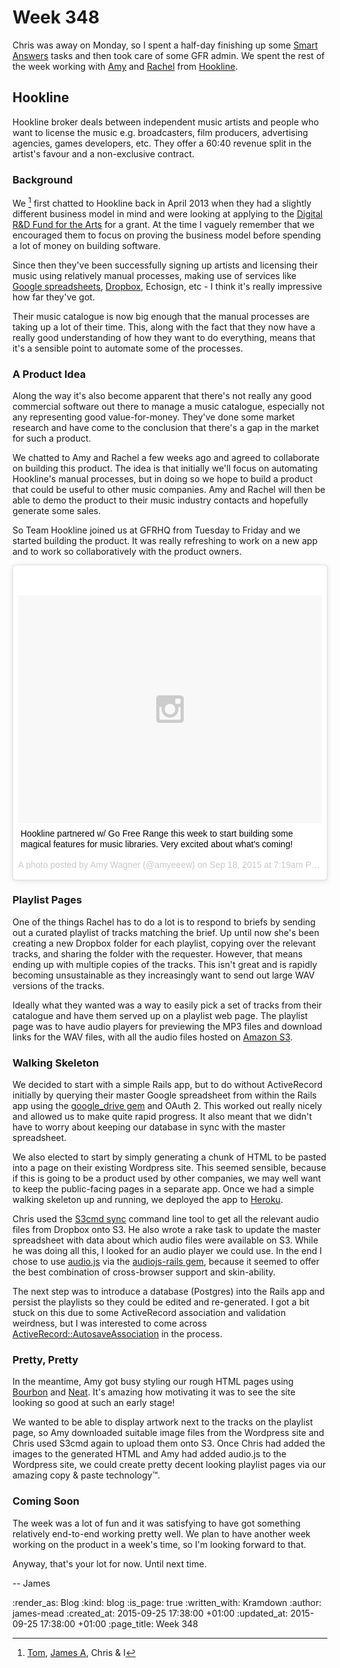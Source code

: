 Week 348
========

Chris was away on Monday, so I spent a half-day finishing up some [Smart Answers][] tasks and then took care of some GFR admin. We spent the rest of the week working with [Amy][] and [Rachel][] from [Hookline][].

## Hookline

Hookline broker deals between independent music artists and people who want to license the music e.g. broadcasters, film producers, advertising agencies, games developers, etc. They offer a 60:40 revenue split in the artist's favour and a non-exclusive contract.

### Background

We [^1] first chatted to Hookline back in April 2013 when they had a slightly different business model in mind and were looking at applying to the [Digital R&D Fund for the Arts][] for a grant. At the time I vaguely remember that we encouraged them to focus on proving the business model before spending a lot of money on building software.

Since then they've been successfully signing up artists and licensing their music using relatively manual processes, making use of services like [Google spreadsheets][], [Dropbox][], Echosign, etc - I think it's really impressive how far they've got.

Their music catalogue is now big enough that the manual processes are taking up a lot of their time. This, along with the fact that they now have a really good understanding of how they want to do everything, means that it's a sensible point to automate some of the processes.

### A Product Idea

Along the way it's also become apparent that there's not really any good commercial software out there to manage a music catalogue, especially not any representing good value-for-money. They've done some market research and have come to the conclusion that there's a gap in the market for such a product.

We chatted to Amy and Rachel a few weeks ago and agreed to collaborate on building this product. The idea is that initially we'll focus on automating Hookline's manual processes, but in doing so we hope to build a product that could be useful to other music companies. Amy and Rachel will then be able to demo the product to their music industry contacts and hopefully generate some sales.

So Team Hookline joined us at GFRHQ from Tuesday to Friday and we started building the product. It was really refreshing to work on a new app and to work so collaboratively with the product owners.

<p>
  <blockquote class="instagram-media" data-instgrm-captioned data-instgrm-version="4" style=" background:#FFF; border:0; border-radius:3px; box-shadow:0 0 1px 0 rgba(0,0,0,0.5),0 1px 10px 0 rgba(0,0,0,0.15); margin: 1px; max-width:658px; padding:0; width:99.375%; width:-webkit-calc(100% - 2px); width:calc(100% - 2px);"><div style="padding:8px;"> <div style=" background:#F8F8F8; line-height:0; margin-top:40px; padding:37.5% 0; text-align:center; width:100%;"> <div style=" background:url(data:image/png;base64,iVBORw0KGgoAAAANSUhEUgAAACwAAAAsCAMAAAApWqozAAAAGFBMVEUiIiI9PT0eHh4gIB4hIBkcHBwcHBwcHBydr+JQAAAACHRSTlMABA4YHyQsM5jtaMwAAADfSURBVDjL7ZVBEgMhCAQBAf//42xcNbpAqakcM0ftUmFAAIBE81IqBJdS3lS6zs3bIpB9WED3YYXFPmHRfT8sgyrCP1x8uEUxLMzNWElFOYCV6mHWWwMzdPEKHlhLw7NWJqkHc4uIZphavDzA2JPzUDsBZziNae2S6owH8xPmX8G7zzgKEOPUoYHvGz1TBCxMkd3kwNVbU0gKHkx+iZILf77IofhrY1nYFnB/lQPb79drWOyJVa/DAvg9B/rLB4cC+Nqgdz/TvBbBnr6GBReqn/nRmDgaQEej7WhonozjF+Y2I/fZou/qAAAAAElFTkSuQmCC); display:block; height:44px; margin:0 auto -44px; position:relative; top:-22px; width:44px;"></div></div> <p style=" margin:8px 0 0 0; padding:0 4px;"> <a href="https://instagram.com/p/7xmpNdRAjR/" style=" color:#000; font-family:Arial,sans-serif; font-size:14px; font-style:normal; font-weight:normal; line-height:17px; text-decoration:none; word-wrap:break-word;" target="_top">Hookline partnered w/ Go Free Range this week to start building some magical features for music libraries. Very excited about what&#39;s coming!</a></p> <p style=" color:#c9c8cd; font-family:Arial,sans-serif; font-size:14px; line-height:17px; margin-bottom:0; margin-top:8px; overflow:hidden; padding:8px 0 7px; text-align:center; text-overflow:ellipsis; white-space:nowrap;">A photo posted by Amy Wagner (@amyeeew) on <time style=" font-family:Arial,sans-serif; font-size:14px; line-height:17px;" datetime="2015-09-18T14:19:44+00:00">Sep 18, 2015 at 7:19am PDT</time></p></div></blockquote>
  <script async defer src="//platform.instagram.com/en_US/embeds.js"></script>
</p>

### Playlist Pages

One of the things Rachel has to do a lot is to respond to briefs by sending out a curated playlist of tracks matching the brief. Up until now she's been creating a new Dropbox folder for each playlist, copying over the relevant tracks, and sharing the folder with the requester. However, that means ending up with multiple copies of the tracks. This isn't great and is rapidly becoming unsustainable as they increasingly want to send out large WAV versions of the tracks.

Ideally what they wanted was a way to easily pick a set of tracks from their catalogue and have them served up on a playlist web page. The playlist page was to have audio players for previewing the MP3 files and download links for the WAV files, with all the audio files hosted on [Amazon S3][].

### Walking Skeleton

We decided to start with a simple Rails app, but to do without ActiveRecord initially by querying their master Google spreadsheet from within the Rails app using the [google_drive gem][] and OAuth 2. This worked out really nicely and allowed us to make quite rapid progress. It also meant that we didn't have to worry about keeping our database in sync with the master spreadsheet.

We also elected to start by simply generating a chunk of HTML to be pasted into a page on their existing Wordpress site. This seemed sensible, because if this is going to be a product used by other companies, we may well want to keep the public-facing pages in a separate app. Once we had a simple walking skeleton up and running, we deployed the app to [Heroku][].

Chris used the [S3cmd sync][] command line tool to get all the relevant audio files from Dropbox onto S3. He also wrote a rake task to update the master spreadsheet with data about which audio files were available on S3. While he was doing all this, I looked for an audio player we could use. In the end I chose to use [audio.js][] via the [audiojs-rails gem][], because it seemed to offer the best combination of cross-browser support and skin-ability.

The next step was to introduce a database (Postgres) into the Rails app and persist the playlists so they could be edited and re-generated. I got a bit stuck on this due to some ActiveRecord association and validation weirdness, but I was interested to come across [ActiveRecord::AutosaveAssociation][autosave-association] in the process.

### Pretty, Pretty

In the meantime, Amy got busy styling our rough HTML pages using [Bourbon][] and [Neat][]. It's amazing how motivating it was to see the site looking so good at such an early stage!

We wanted to be able to display artwork next to the tracks on the playlist page, so Amy downloaded suitable image files from the Wordpress site and Chris used S3cmd again to upload them onto S3. Once Chris had added the images to the generated HTML and Amy had added audio.js to the Wordpress site, we could create pretty decent looking playlist pages via our amazing copy & paste technology™.

### Coming Soon

The week was a lot of fun and it was satisfying to have got something relatively end-to-end working pretty well. We plan to have another week working on the product in a week's time, so I'm looking forward to that.

Anyway, that's your lot for now. Until next time.

-- James

[^1]: [Tom][], [James A][], Chris & I

[Smart Answers]: https://github.com/alphagov/smart-answers
[Hookline]: http://hookline.tv/
[Tom]: /tom-ward
[James A]: /james-adam
[Amy]: http://amyeee.com/
[Rachel]: https://twitter.com/rachmenzies
[Digital R&D Fund for the Arts]: http://www.artsdigitalrnd.org.uk/
[google_drive gem]: https://github.com/gimite/google-drive-ruby
[S3cmd sync]: http://s3tools.org/s3cmd-sync
[Bourbon]: http://bourbon.io/
[Neat]: http://neat.bourbon.io/
[audio.js]: http://kolber.github.io/audiojs/
[audiojs-rails gem]: https://github.com/subosito/audiojs-rails
[Heroku]: https://www.heroku.com/
[Google spreadsheets]: https://www.google.co.uk/sheets/about/
[Dropbox]: http://www.dropbox.com/
[Amazon S3]: https://aws.amazon.com/s3/
[autosave-association]: http://api.rubyonrails.org/classes/ActiveRecord/AutosaveAssociation.html

:render_as: Blog
:kind: blog
:is_page: true
:written_with: Kramdown
:author: james-mead
:created_at: 2015-09-25 17:38:00 +01:00
:updated_at: 2015-09-25 17:38:00 +01:00
:page_title: Week 348
